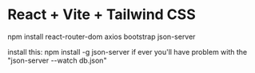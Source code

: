 # React + Vite + Tailwind CSS

npm install react-router-dom axios bootstrap json-server

install this: npm install -g json-server if ever you'll have problem with the "json-server --watch db.json"
